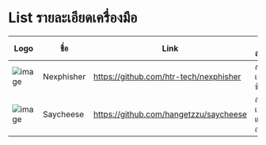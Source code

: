 # List รายละเอียดเครื่องมือ

| Logo    | ชื่อ      | Link                               | รายละเอียด |
|   -     |   -     | -                                  | -         |
|   ![image](https://raw.githubusercontent.com/htr-tech/release-download/master/images/banner/nexphisher.png)                                                            |Nexphisher   |https://github.com/htr-tech/nexphisher  | สร้างเว็บดักข้อมูล |
|   ![image](https://user-images.githubusercontent.com/95701554/150954837-791c8059-8f4d-445b-8580-8a81ebf8aa70.png)                                                             |Saycheese    |https://github.com/hangetzzu/saycheese  | สร้างเว็บแอบถ่ายรูป |

